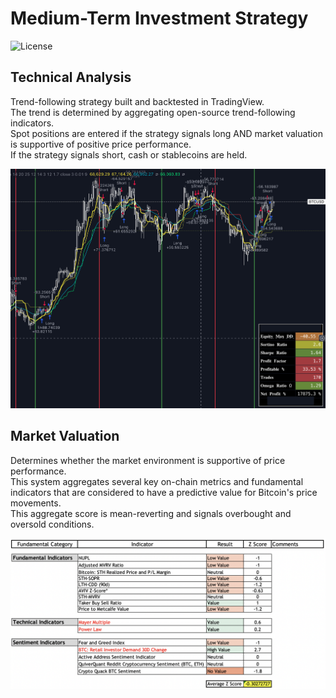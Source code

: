 # Medium-Term Investment Strategy

![License](https://img.shields.io/badge/License-MIT-blue.svg)

## Technical Analysis
Trend-following strategy built and backtested in TradingView.  
The trend is determined by aggregating open-source trend-following indicators.  
Spot positions are entered if the strategy signals long AND market valuation is supportive of positive price performance.  
If the strategy signals short, cash or stablecoins are held.  

<p align="center">
<img src="images/strategy1.png" alt="TradingView Strategy" width="600"/>
</p>

## Market Valuation
Determines whether the market environment is supportive of price performance.  
This system aggregates several key on-chain metrics and fundamental indicators that are considered to have a predictive value for Bitcoin's price movements.  
This aggregate score is mean-reverting and signals overbought and oversold conditions.

<p align="center">
<img src="images/on_chain1.png" alt="Market Valuation Score" width="600"/>
</p>
